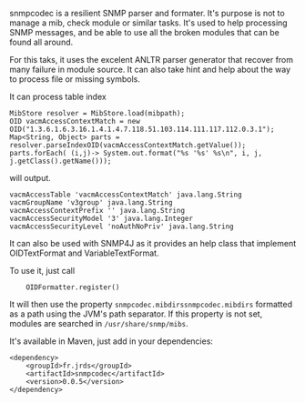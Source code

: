 snmpcodec is a resilient SNMP parser and formater. It's purpose is not to manage a mib, check module or similar tasks. It's used to help processing SNMP messages, and be able to use all the broken modules that can be found all around.

For this taks, it uses the excelent ANLTR parser generator that recover from many failure in module source. It can also take hint and help about the way to process file or missing symbols.

It can process table index

    MibStore resolver = MibStore.load(mibpath);
    OID vacmAccessContextMatch = new OID("1.3.6.1.6.3.16.1.4.1.4.7.118.51.103.114.111.117.112.0.3.1");
    Map<String, Object> parts = resolver.parseIndexOID(vacmAccessContextMatch.getValue());
    parts.forEach( (i,j)-> System.out.format("%s '%s' %s\n", i, j, j.getClass().getName()));

will output.

    vacmAccessTable 'vacmAccessContextMatch' java.lang.String
    vacmGroupName 'v3group' java.lang.String
    vacmAccessContextPrefix '' java.lang.String
    vacmAccessSecurityModel '3' java.lang.Integer
    vacmAccessSecurityLevel 'noAuthNoPriv' java.lang.String


It can also be used with SNMP4J as it provides an help class that implement OIDTextFormat and VariableTextFormat.

To use it, just call

        OIDFormatter.register()

It will then use the property `snmpcodec.mibdirssnmpcodec.mibdirs` formatted as a path using the JVM's path separator. If this property is not set, modules
are searched in `/usr/share/snmp/mibs`.

It's available in Maven, just add in your dependencies:

```
<dependency>
    <groupId>fr.jrds</groupId>
    <artifactId>snmpcodec</artifactId>
    <version>0.0.5</version>
</dependency>
```
